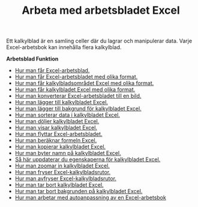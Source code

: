 ﻿---
title: Arbeta med arbetsbladet Excel
second_title: Aspose.Cells Cloud Documen
linktitle: Arbetsblad
type: docs
url: /sv/worksheets/
aliases: [/working-with-worksheets/]
keywords: Working with worksheet on an Excel workbook
description: Aspose.Cells Cloud REST API stöder arbete med kalkylblad i en Excel-arbetsbok. SDK stöder olika typer av utvecklingsspråk. Dessa inkluderar Android, C#, Go, Java, NodeJS, Perl, PHP, Python, Ruby och Swift.
weight: 100
kwords: Excel, Office Moln, REST API, Kalkylblad, PDF, CSV, Json, Markdown, Arbeta med Excel-kalkylblad.
---
Ett kalkylblad är en samling celler där du lagrar och manipulerar data. Varje Excel-arbetsbok kan innehålla flera kalkylblad.

**Arbetsblad Funktion**

- [Hur man får Excel-arbetsblad.](/cells/sv/worksheets/get-all/)
- [Hur man får Excel-arbetsbladet med olika format.](/cells/sv/worksheets/get/)
- [Hur man får kalkylbladsområdet Excel med olika format.](/cells/sv/worksheets/area-to-different-formats/)
- [Hur man får kalkylbladet Excel med olika format.](/cells/sv/get-worksheet-for-page-index/)
- [Hur man konverterar Excel-arbetsbladet till en bild.](/cells/sv/worksheets/to-image/)
- [Hur man lägger till kalkylbladet Excel.](/cells/sv/worksheets/add/)
- [Hur man lägger till bakgrund för kalkylbladet Excel.](/cells/sv/worksheets/background/add/)
- [Hur man sorterar data i kalkylbladet Excel.](/cells/sv/worksheets/sort-data/)
- [Hur man döljer kalkylbladet Excel.](/cells/sv/worksheets/hide/)
- [Hur man visar kalkylbladet Excel.](/cells/sv/worksheets/unhide/)
- [Hur man flyttar Excel-arbetsbladet.](/cells/sv/worksheets/move/)
- [Hur man beräknar formeln Excel.](/cells/sv/worksheets/calculate-formula/)
- [Hur man kopierar kalkylbladet Excel.](/cells/sv/worksheets/copy/)
- [Hur man byter namn på kalkylbladet Excel.](/cells/sv/worksheets/rename/)
- [Så här uppdaterar du egenskaperna för kalkylbladet Excel.](/cells/sv/worksheets/update-properties/)
- [Hur man zoomar in kalkylbladet Excel.](/cells/sv/worksheets/zoom/)
- [Hur man fryser Excel-kalkylbladsrutor.](/cells/sv/worksheets/freeze-panes/)
- [Hur man avfryser Excel-kalkylbladsrutor.](/cells/sv/worksheets/unfreeze-panes/)
- [Hur man tar bort kalkylbladet Excel.](/cells/sv/worksheets/delete/)
- [Hur man tar bort bakgrunden på kalkylbladet Excel.](/cells/sv/worksheets/background/delete/)
- [Hur man arbetar med autoanpassning av en Excel-arbetsbok](/cells/sv/worksheets/autofit/)
